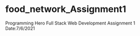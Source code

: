 ﻿# food_network_Assignment1
 Programming Hero
 Full Stack Web Development 
 Assignment 1
 Date:7/6/2021
